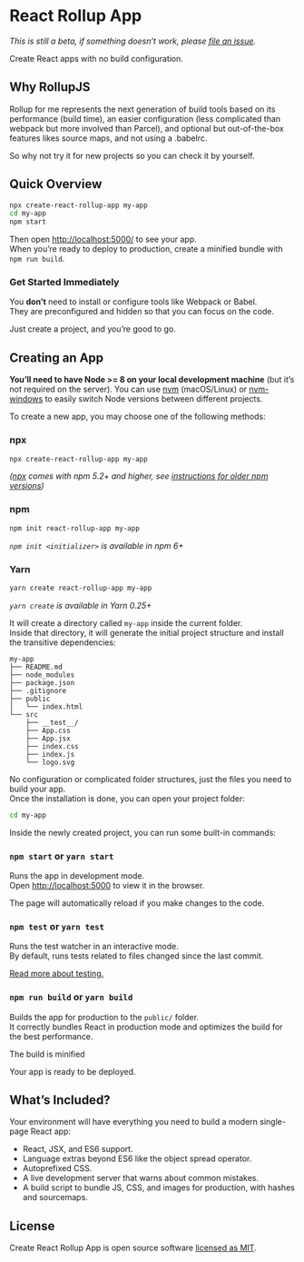 # React Rollup App

_This is still a beta, if something doesn’t work, please [file an issue](https://github.com/facebook/create-react-app/issues/new)._

Create React apps with no build configuration.

## Why RollupJS

Rollup for me represents the next generation of build tools based on its performance (build time), an easier configuration (less complicated than webpack but more involved than Parcel), and optional but out-of-the-box features likes source maps, and not using a .babelrc.

So why not try it for new projects so you can check it by yourself.

## Quick Overview

```sh
npx create-react-rollup-app my-app
cd my-app
npm start
```

Then open [http://localhost:5000/](http://localhost:5000/) to see your app.<br>
When you’re ready to deploy to production, create a minified bundle with `npm run build`.

### Get Started Immediately

You **don’t** need to install or configure tools like Webpack or Babel.<br>
They are preconfigured and hidden so that you can focus on the code.

Just create a project, and you’re good to go.

## Creating an App

**You’ll need to have Node >= 8 on your local development machine** (but it’s not required on the server). You can use [nvm](https://github.com/creationix/nvm#installation) (macOS/Linux) or [nvm-windows](https://github.com/coreybutler/nvm-windows#node-version-manager-nvm-for-windows) to easily switch Node versions between different projects.

To create a new app, you may choose one of the following methods:

### npx

```sh
npx create-react-rollup-app my-app
```

_([npx](https://medium.com/@maybekatz/introducing-npx-an-npm-package-runner-55f7d4bd282b) comes with npm 5.2+ and higher, see [instructions for older npm versions](https://gist.github.com/gaearon/4064d3c23a77c74a3614c498a8bb1c5f))_

### npm

```sh
npm init react-rollup-app my-app
```

_`npm init <initializer>` is available in npm 6+_

### Yarn

```sh
yarn create react-rollup-app my-app
```

_`yarn create` is available in Yarn 0.25+_

It will create a directory called `my-app` inside the current folder.<br>
Inside that directory, it will generate the initial project structure and install the transitive dependencies:

```
my-app
├── README.md
├── node_modules
├── package.json
├── .gitignore
├── public
│   └── index.html
└── src
    ├── __test__/
    ├── App.css
    ├── App.jsx
    ├── index.css
    ├── index.js
    └── logo.svg
```

No configuration or complicated folder structures, just the files you need to build your app.<br>
Once the installation is done, you can open your project folder:

```sh
cd my-app
```

Inside the newly created project, you can run some built-in commands:

### `npm start` or `yarn start`

Runs the app in development mode.<br>
Open [http://localhost:5000](http://localhost:5000) to view it in the browser.

The page will automatically reload if you make changes to the code.<br>

### `npm test` or `yarn test`

Runs the test watcher in an interactive mode.<br>
By default, runs tests related to files changed since the last commit.

[Read more about testing.](https://jestjs.io/docs/en/getting-started)

### `npm run build` or `yarn build`

Builds the app for production to the `public/` folder.<br>
It correctly bundles React in production mode and optimizes the build for the best performance.

The build is minified<br>

Your app is ready to be deployed.

## What’s Included?

Your environment will have everything you need to build a modern single-page React app:

- React, JSX, and ES6 support.
- Language extras beyond ES6 like the object spread operator.
- Autoprefixed CSS.
- A live development server that warns about common mistakes.
- A build script to bundle JS, CSS, and images for production, with hashes and sourcemaps.

## License

Create React Rollup App is open source software [licensed as MIT](https://github.com/almerino/create-react-rollup-app/blob/master/LICENSE).
